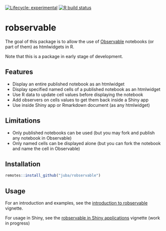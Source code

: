  <!-- badges: start -->
 [![Lifecycle: experimental](https://img.shields.io/badge/lifecycle-experimental-orange.svg)](https://www.tidyverse.org/lifecycle/#experimental)
  [![R build status](https://github.com/juba/robservable/workflows/R-CMD-check/badge.svg)](https://github.com/juba/robservable/actions)
  <!-- badges: end -->

# robservable

The goal of this package is to allow the use of [Observable](https://observablehq.com/) notebooks (or part of them) as htmlwidgets in R.

Note that this is a package in early stage of development.

## Features

- Display an entire published notebook as an htmlwidget
- Display specified named cells of a published notebook as an htmlwidget
- Use R data to update cell values before displaying the notebook
- Add observers on cells values to get them back inside a Shiny app
- Use inside Shiny app or Rmarkdown document (as any htmlwidget)

## Limitations

- Only published notebooks can be used (but you may fork and publish any notebook in Observable)
- Only named cells can be displayed alone (but you can fork the notebook and name the cell in Observable)


## Installation

```r
remotes::install_github("juba/robservable")
```

## Usage


For an introduction and examples, see the [introduction to robservable]() vignette.

For usage in Shiny, see the [robservable in Shiny applications]() vignette (work in progress)

